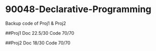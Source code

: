# 90048-Declarative-Programming
Backup code of Proj1 & Proj2

##Proj1
Doc 22.5/30
Code 70/70

##Proj2
Doc 18/30
Code 70/70

